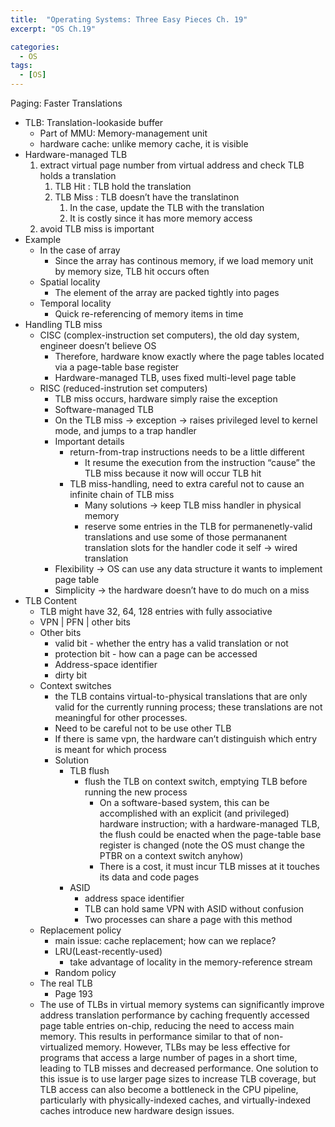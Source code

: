 ```yaml
---
title:  "Operating Systems: Three Easy Pieces Ch. 19"
excerpt: "OS Ch.19"

categories:
  - OS
tags:
  - [OS]
---
```


Paging: Faster Translations

- TLB: Translation-lookaside buffer
    - Part of MMU: Memory-management unit
    - hardware cache: unlike memory cache, it is visible
- Hardware-managed TLB
    1. extract virtual page number from virtual address and check TLB holds a translation 
        1. TLB Hit : TLB hold the translation
        2. TLB Miss : TLB doesn’t have the translatinon
            1. In the case, update the TLB with the translation
            2. It is costly since it has more memory access
    2. avoid TLB miss is important
- Example
    - In the case of array
        - Since the array has continous memory, if we load memory unit by memory size, TLB hit occurs often
    - Spatial locality
        - The element of the array are packed tightly into pages
    - Temporal locality
        - Quick re-referencing of memory items in time
- Handling TLB miss
    - CISC (complex-instruction set computers), the old day system, engineer doesn’t believe OS
        - Therefore, hardware know exactly where the page tables located via a page-table base register
        - Hardware-managed TLB, uses fixed multi-level page table
    - RISC (reduced-instrution set computers)
        - TLB miss occurs, hardware simply raise the exception
        - Software-managed TLB
        - On the TLB miss → exception → raises privileged level to kernel mode, and jumps to a trap handler
        - Important details
            - return-from-trap instructions needs to be a little different
                - It resume the execution from the instruction “cause” the TLB miss because it now will occur TLB hit
            - TLB miss-handling, need to extra careful not to cause an infinite chain of TLB miss
                - Many solutions → keep TLB miss handler in physical memory
                - reserve some entries in the TLB for permanenetly-valid translations and use some of those permananent translation slots for the handler code it self → wired translation
        - Flexibility → OS can use any data structure it wants to implement page table
        - Simplicity → the hardware doesn’t have to do much on a miss
- TLB Content
    - TLB might have 32, 64, 128 entries with fully associative
    - VPN | PFN | other bits
    - Other bits
        - valid bit - whether the entry has a valid translation or not
        - protection bit - how can a page can be accessed
        - Address-space identifier
        - dirty bit
    - Context switches
        - the TLB contains virtual-to-physical translations that are only valid for the currently running process; these translations are not meaningful for other processes.
        - Need to be careful not to be use other TLB
        - If there is same vpn, the hardware can’t distinguish which entry is meant for which process
        - Solution
            - TLB flush
                - flush the TLB on context switch, emptying TLB before running the new process
                    - On a software-based system, this can be accomplished with an explicit (and privileged) hardware instruction; with a hardware-managed TLB, the flush could be enacted when the page-table base register is changed (note the OS must change the PTBR on a context switch anyhow)
                    - There is a cost, it must incur TLB misses at it touches its data and code pages
            - ASID
                - address space identifier
                - TLB can hold same VPN with ASID without confusion
                - Two processes can share a page with this method
    - Replacement policy
        - main issue: cache replacement; how can we replace?
        - LRU(Least-recently-used)
            - take advantage of locality in the memory-reference stream
        - Random policy
    - The real TLB
        - Page 193
    - The use of TLBs in virtual memory systems can significantly improve address translation performance by caching frequently accessed page table entries on-chip, reducing the need to access main memory. This results in performance similar to that of non-virtualized memory. However, TLBs may be less effective for programs that access a large number of pages in a short time, leading to TLB misses and decreased performance. One solution to this issue is to use larger page sizes to increase TLB coverage, but TLB access can also become a bottleneck in the CPU pipeline, particularly with physically-indexed caches, and virtually-indexed caches introduce new hardware design issues.